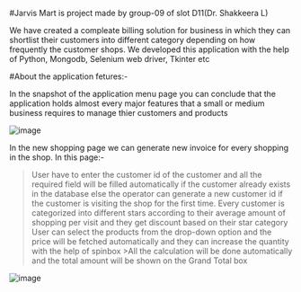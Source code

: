 #Jarvis Mart is project made by group-09 of slot D11(Dr. Shakkeera L)

We have created a compleate billing solution for business in which they can shortlist their customers into different category depending on how frequently the customer shops. We developed this application with the help of Python, Mongodb, Selenium web driver, Tkinter etc

#About the application fetures:-

In the snapshot of the application menu page you can conclude that the application holds almost every major features that a small or medium business requires to manage thier customers and products

![image](https://user-images.githubusercontent.com/90051370/149282340-fc48c8fa-a414-4927-ba43-9164c1b9d86f.png)

In the new shopping page we can generate new invoice for every shopping in the shop. In this page:-
>User have to enter the customer id of the customer and all the required field will be filled automatically if the customer already exists in the database else the operator can generate a new customer id if the customer is visiting the shop for the first time.
>Every customer is categorized into different stars according to their average amount of shopping per visit and they get discount based on their star category
>User can select the products from the drop-down option and the price will be fetched automatically and they can increase the quantity with the help of spinbox >All the calculation will be done automatically and the total amount will be shown on the Grand Total box

![image](https://user-images.githubusercontent.com/90051370/149284177-08f6758f-69d0-434d-8c31-130f086020a4.png)



 
